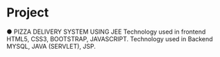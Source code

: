 # Project
● PIZZA DELIVERY SYSTEM USING JEE  Technology used in frontend HTML5, CSS3, BOOTSTRAP, JAVASCRIPT.  Technology used in Backend MYSQL, JAVA (SERVLET), JSP. 
